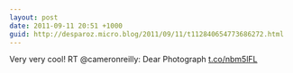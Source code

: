 ```yaml
---
layout: post
date: 2011-09-11 20:51 +1000
guid: http://desparoz.micro.blog/2011/09/11/t112840654773686272.html
---
```

Very very cool! RT @cameronreilly: Dear Photograph [t.co/nbm5lFL](http://t.co/nbm5lFL)
